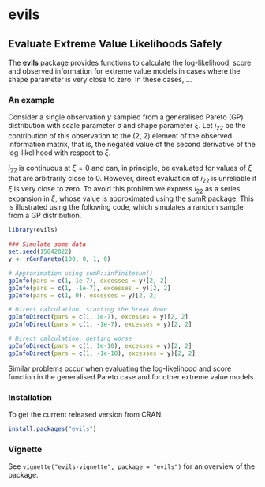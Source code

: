 
<!-- README.md is generated from README.Rmd. Please edit that file -->

# evils

## Evaluate Extreme Value Likelihoods Safely

The **evils** package provides functions to calculate the
log-likelihood, score and observed information for extreme value models
in cases where the shape parameter is very close to zero. In these
cases, …

### An example

Consider a single observation $y$ sampled from a generalised Pareto (GP)
distribution with scale parameter $\sigma$ and shape parameter $\xi$.
Let $i_{22}$ be the contribution of this observation to the (2, 2)
element of the observed information matrix, that is, the negated value
of the second derivative of the log-likelihood with respect to $\xi$.

$i_{22}$ is continuous at $\xi = 0$ and can, in principle, be evaluated
for values of $\xi$ that are arbitrarily close to 0. However, direct
evaluation of $i_{22}$ is unreliable if $\xi$ is very close to zero. To
avoid this problem we express $i_{22}$ as a series expansion in $\xi$,
whose value is approximated using the [sumR
package](https://cran.r-project.org/package=sumR). This is illustrated
using the following code, which simulates a random sample from a GP
distribution.

``` r
library(evils)

### Simulate some data
set.seed(15042022)
y <- rGenPareto(100, 0, 1, 0)

# Approximation using sumR::infinitesum()
gpInfo(pars = c(1, 1e-7), excesses = y)[2, 2]
gpInfo(pars = c(1, -1e-7), excesses = y)[2, 2]
gpInfo(pars = c(1, 0), excesses = y)[2, 2]

# Direct calculation, starting the break down
gpInfoDirect(pars = c(1, 1e-7), excesses = y)[2, 2]
gpInfoDirect(pars = c(1, -1e-7), excesses = y)[2, 2]

# Direct calculation, getting worse
gpInfoDirect(pars = c(1, 1e-10), excesses = y)[2, 2]
gpInfoDirect(pars = c(1, -1e-10), excesses = y)[2, 2]
```

Similar problems occur when evaluating the log-likelihood and score
function in the generalised Pareto case and for other extreme value
models.

### Installation

To get the current released version from CRAN:

``` r
install.packages("evils")
```

### Vignette

See `vignette("evils-vignette", package = "evils")` for an overview of
the package.
